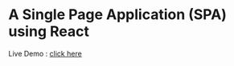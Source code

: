 # A Single Page Application (SPA) using React

Live Demo : [click here](https://crazycyborg1995.github.io/bank-search-app)

